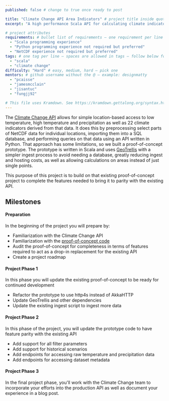 ```yaml
---
published: false # change to true once ready to post

title: "Climate Change API Area Indicators" # project title inside quotes
excerpt: "A high performance Scala API for calculating climate indicators over geospatial areas" # shows on project list page

# project attributes
requirements: # bullet list of requirements – one requirement per line – follow below format
  - "Scala programming experience"
  - "Python programming experience not required but preferred"
  - "NetCDF experience not required but preferred"
tags: # one tag per line – spaces are allowed in tags – follow below format
  - "scala"
  - "climate change"
difficulty: "Hard" # easy, medium, hard – pick one
mentors: # github username without the @ – example: designmatty
  - "pcaisse"
  - "jamesmcclain"
  - "jisantuc"
  - "fungjj92"

# This file uses Kramdown. See https://kramdown.gettalong.org/syntax.html for syntax
---
```


The [Climate Change API](https://climate.azavea.com/) allows for simple location-based access to low temperature, high temperature and precipitation as well as 22 climate indicators derived from that data. It does this by preprocessing select parts of NetCDF data for individual locations, importing them into a SQL database, and performing queries on that data using an API written in Python. That approach has some limitations, so we built a proof-of-concept prototype. The prototype is written in Scala and uses [GeoTrellis](https://geotrellis.io) with a simpler ingest process to avoid needing a database, greatly reducing ingest and hosting costs, as well as allowing calculations on areas instead of just single points.

This purpose of this project is to build on that existing proof-of-concept project to complete the features needed to bring it to parity with the existing API.

## Milestones

#### Preparation

In the beginning of the project you will prepare by:

- Familiarization with the Climate Change API
- Familiarization with the [proof-of-concept code](https://github.com/azavea/climate-backend)
- Audit the proof-of-concept for completeness in terms of features required to act as a drop-in replacement for the existing API
- Create a project roadmap

#### Project Phase 1

In this phase you will update the existing proof-of-concept to be ready for continued development

- Refactor the prototype to use http4s instead of AkkaHTTP
- Update GeoTrellis and other dependencies
- Update the existing ingest script to ingest more data

#### Project Phase 2

In this phase of the project, you will update the prototype code to have feature parity with the existing API

 - Add support for all filter parameters
 - Add support for historical scenarios
 - Add endpoints for accessing raw temperature and precipitation data
 - Add endpoints for accessing dataset metadata

#### Project Phase 3

In the final project phase, you'll work with the Climate Change team to incorporate your efforts into the production API as well as document your experience in a blog post.
